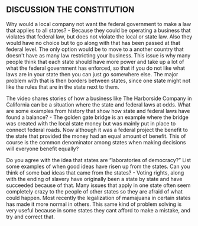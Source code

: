 ## DISCUSSION THE CONSTITUTION

  Why would a local company not want the federal government to make a law that applies to all states?
    - Because they could be operating a business that violates that federal law, but does not violate the local or state law. Also they would have no choice but to go along with that has been passed at that federal level. The only option would be to move to a another country that doesn't have as many law restricting your business. This issue is why many people think that each state should have more power and take up a lot of what the federal government has enforced, so that if you do not like what laws are in your state then you can just go somewhere else. The major problem with that is then borders between states, since one state might not like the rules that are in the state next to them.

  The video shares stories of how a business like The Harborside Company in California can be a situation where the state and federal laws at odds. What are some examples from history that show how state and federal laws have found a balance?
    - The golden gate bridge is an example where the bridge was created with the local state money but was mainly put in place to connect federal roads. Now although it was a federal project the benefit to the state that provided the money had an equal amount of benefit. This of course is the common denominator among states when making decisions will everyone benefit equally?

  Do you agree with the idea that states are “laboratories of democracy?” List some examples of when good ideas have risen up from the states. Can you think of some bad ideas that came from the states?
    - Voting rights, along with the ending of slavery have originally been a state by state and have succeeded because of that. Many issues that apply in one state often seem completely crazy to the people of other states so they are afraid of what could happen. Most recently the legalization of mamajuana in certain states has made it more normal in others. This same kind of problem solving is very useful because in some states they cant afford to make a mistake, and try and correct that.
